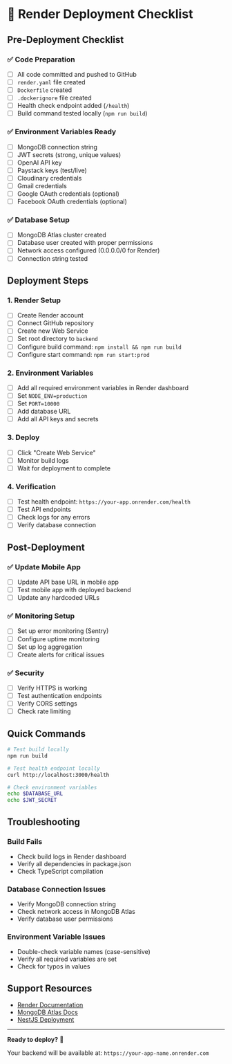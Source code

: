 # 🚀 Render Deployment Checklist

## Pre-Deployment Checklist

### ✅ Code Preparation
- [ ] All code committed and pushed to GitHub
- [ ] `render.yaml` file created
- [ ] `Dockerfile` created
- [ ] `.dockerignore` file created
- [ ] Health check endpoint added (`/health`)
- [ ] Build command tested locally (`npm run build`)

### ✅ Environment Variables Ready
- [ ] MongoDB connection string
- [ ] JWT secrets (strong, unique values)
- [ ] OpenAI API key
- [ ] Paystack keys (test/live)
- [ ] Cloudinary credentials
- [ ] Gmail credentials
- [ ] Google OAuth credentials (optional)
- [ ] Facebook OAuth credentials (optional)

### ✅ Database Setup
- [ ] MongoDB Atlas cluster created
- [ ] Database user created with proper permissions
- [ ] Network access configured (0.0.0.0/0 for Render) 
- [ ] Connection string tested

## Deployment Steps

### 1. Render Setup
- [ ] Create Render account
- [ ] Connect GitHub repository
- [ ] Create new Web Service
- [ ] Set root directory to `backend`
- [ ] Configure build command: `npm install && npm run build`
- [ ] Configure start command: `npm run start:prod`

### 2. Environment Variables
- [ ] Add all required environment variables in Render dashboard
- [ ] Set `NODE_ENV=production`
- [ ] Set `PORT=10000`
- [ ] Add database URL
- [ ] Add all API keys and secrets

### 3. Deploy
- [ ] Click "Create Web Service"
- [ ] Monitor build logs
- [ ] Wait for deployment to complete

### 4. Verification
- [ ] Test health endpoint: `https://your-app.onrender.com/health`
- [ ] Test API endpoints
- [ ] Check logs for any errors
- [ ] Verify database connection

## Post-Deployment

### ✅ Update Mobile App
- [ ] Update API base URL in mobile app
- [ ] Test mobile app with deployed backend
- [ ] Update any hardcoded URLs

### ✅ Monitoring Setup
- [ ] Set up error monitoring (Sentry)
- [ ] Configure uptime monitoring
- [ ] Set up log aggregation
- [ ] Create alerts for critical issues

### ✅ Security
- [ ] Verify HTTPS is working
- [ ] Test authentication endpoints
- [ ] Verify CORS settings
- [ ] Check rate limiting

## Quick Commands

```bash
# Test build locally
npm run build

# Test health endpoint locally
curl http://localhost:3000/health

# Check environment variables
echo $DATABASE_URL
echo $JWT_SECRET
```

## Troubleshooting

### Build Fails
- Check build logs in Render dashboard
- Verify all dependencies in package.json
- Check TypeScript compilation

### Database Connection Issues
- Verify MongoDB connection string
- Check network access in MongoDB Atlas
- Verify database user permissions

### Environment Variable Issues
- Double-check variable names (case-sensitive)
- Verify all required variables are set
- Check for typos in values

## Support Resources

- [Render Documentation](https://render.com/docs)
- [MongoDB Atlas Docs](https://docs.atlas.mongodb.com/)
- [NestJS Deployment](https://docs.nestjs.com/recipes/deployment)

---

**Ready to deploy?** 🚀

Your backend will be available at: `https://your-app-name.onrender.com`
